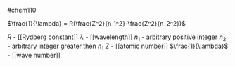 #chem110 

$\frac{1}{\lambda} = R(\frac{Z^2}{n_1^2}-\frac{Z^2}{n_2^2})$

$R$ - [[Rydberg constant]]
$\lambda$ - [[wavelength]]
$n_1$ - arbitrary positive integer
$n_2$ - arbitrary integer greater then $n_1$
$Z$ - [[atomic number]]
$\frac{1}{\lambda}$ - [[wave number]]

